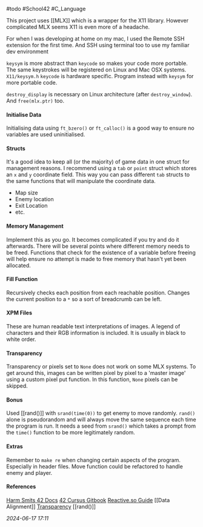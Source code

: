 #todo #School42 #C_Language 

This project uses [[MLX]] which is a wrapper for the X11 library. However complicated MLX seems X11 is even more of a headache.

For when I was developing at home on my mac, I used the Remote SSH extension for the first time. And SSH using terminal too to use my familiar dev environment

`keysym` is more abstract than `keycode` so makes your code more portable. The same keystrokes will be registered on Linux and Mac OSX systems.
`X11/keysym.h`
`keycode` is hardware specific. Program instead with `keysym` for more portable code.

`destroy_display` is necessary on Linux architecture (after `destroy_window`). And `free(mlx.ptr)` too.
#### Initialise Data
Initialising data using `ft_bzero()` or `ft_calloc()` is a good way to ensure no variables are used uninitialised. 
#### Structs
It's a good idea to keep all (or the majority) of game data in one struct for management reasons. I recommend using a `tab` or `point` struct which stores an `x` and `y` coordinate field. This way you can pass different `tab` structs to the same functions that will manipulate the coordinate data. 
* Map size
* Enemy location
* Exit Location
* etc.
#### Memory Management
Implement this as you go. It becomes complicated if you try and do it afterwards. There will be several points where different memory needs to be freed. Functions that check for the existence of a variable before freeing will help ensure no attempt is made to free memory that hasn't yet been allocated.
#### Fill Function
Recursively checks each position from each reachable position. Changes the current position to a `*` so a sort of breadcrumb can be left.
#### XPM Files
These are human readable text interpretations of images. A legend of characters and their RGB information is included. It is usually in black to white order.
#### Transparency
Transparency or pixels set to `None` does not work on some MLX systems. To get around this, images can be written pixel by pixel to a 'master image' using a custom pixel put function. In this function, `None` pixels can be skipped.
#### Bonus
Used [[rand()]] with `srand(time(0))` to get enemy to move randomly. `rand()` alone is pseudorandom and will always move the same sequence each time the program is run. It needs a seed from `srand()` which takes a prompt from the `time()` function to be more legitimately random.
#### Extras
Remember to `make re` when changing certain aspects of the program. Especially in header files.
Move function could be refactored to handle enemy and player.
#### References
[Harm Smits 42 Docs](https://harm-smits.github.io/42docs/libs/minilibx/introduction.html)
[42 Cursus Gitbook](https://42-cursus.gitbook.io/guide/rank-02/so_long/understand-so_long)
[Reactive.so Guide](https://reactive.so/post/42-a-comprehensive-guide-to-so_long)
[[Data Alignment]]
[Transparency](https://pulgamecanica.herokuapp.com/posts/mlx-transparency)
[[rand()]]

_2024-06-17 17:11_